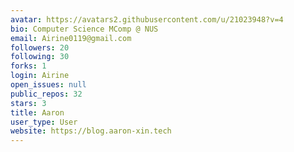 ```yaml
---
avatar: https://avatars2.githubusercontent.com/u/21023948?v=4
bio: Computer Science MComp @ NUS
email: Airine0119@gmail.com
followers: 20
following: 30
forks: 1
login: Airine
open_issues: null
public_repos: 32
stars: 3
title: Aaron
user_type: User
website: https://blog.aaron-xin.tech
---
```

